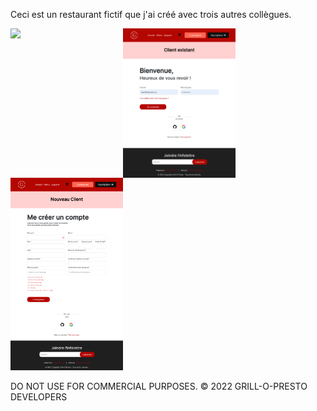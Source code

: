 Ceci est un restaurant fictif que j'ai créé avec trois autres collègues.

<img align="left" width="180px" src="./inc/accueil.png" />
<img align="left" width="180px" src="./inc/connexion.png" />
<img width="180px" src="./inc/inscription.png" />

DO NOT USE FOR COMMERCIAL PURPOSES.
© 2022 GRILL-O-PRESTO DEVELOPERS
